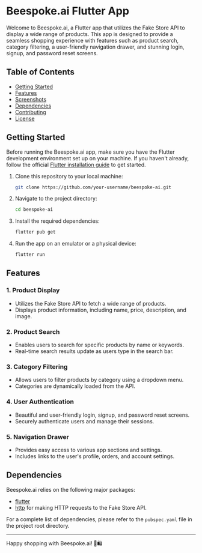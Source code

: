 # Beespoke.ai Flutter App

Welcome to Beespoke.ai, a Flutter app that utilizes the Fake Store API to display a wide range of products. This app is designed to provide a seamless shopping experience with features such as product search, category filtering, a user-friendly navigation drawer, and stunning login, signup, and password reset screens.

## Table of Contents

- [Getting Started](#getting-started)
- [Features](#features)
- [Screenshots](#screenshots)
- [Dependencies](#dependencies)
- [Contributing](#contributing)
- [License](#license)

## Getting Started

Before running the Beespoke.ai app, make sure you have the Flutter development environment set up on your machine. If you haven't already, follow the official [Flutter installation guide](https://flutter.dev/docs/get-started/install) to get started.

1. Clone this repository to your local machine:

   ```bash
   git clone https://github.com/your-username/beespoke-ai.git
   ```

2. Navigate to the project directory:

   ```bash
   cd beespoke-ai
   ```

3. Install the required dependencies:

   ```bash
   flutter pub get
   ```

4. Run the app on an emulator or a physical device:

   ```bash
   flutter run
   ```

## Features

### 1. Product Display

- Utilizes the Fake Store API to fetch a wide range of products.
- Displays product information, including name, price, description, and image.

### 2. Product Search

- Enables users to search for specific products by name or keywords.
- Real-time search results update as users type in the search bar.

### 3. Category Filtering

- Allows users to filter products by category using a dropdown menu.
- Categories are dynamically loaded from the API.

### 4. User Authentication

- Beautiful and user-friendly login, signup, and password reset screens.
- Securely authenticate users and manage their sessions.

### 5. Navigation Drawer

- Provides easy access to various app sections and settings.
- Includes links to the user's profile, orders, and account settings.


## Dependencies

Beespoke.ai relies on the following major packages:

- [flutter](https://flutter.dev/)
- [http](https://pub.dev/packages/http) for making HTTP requests to the Fake Store API.

For a complete list of dependencies, please refer to the `pubspec.yaml` file in the project root directory.

---

Happy shopping with Beespoke.ai! 🐝🛍️

